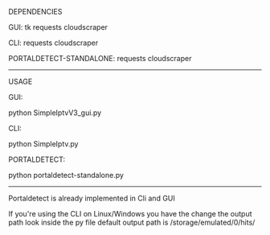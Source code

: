 DEPENDENCIES

GUI:
tk
requests
cloudscraper

CLI:
requests
cloudscraper

PORTALDETECT-STANDALONE:
requests 
cloudscraper

-----------

USAGE

GUI:

python SimpleIptvV3_gui.py

CLI:

python SimpleIptv.py

PORTALDETECT:

python portaldetect-standalone.py

-----------

Portaldetect is already implemented in Cli and GUI

If you're using the CLI on Linux/Windows you have the change the output path look inside the py file default output path is /storage/emulated/0/hits/